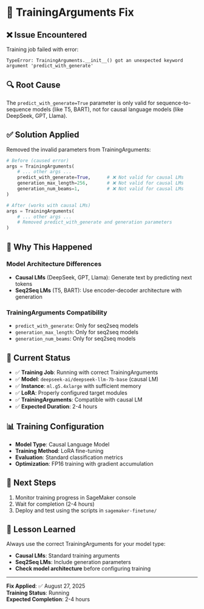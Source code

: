 # 🔧 TrainingArguments Fix

## ❌ **Issue Encountered**
Training job failed with error:
```
TypeError: TrainingArguments.__init__() got an unexpected keyword argument 'predict_with_generate'
```

## 🔍 **Root Cause**
The `predict_with_generate=True` parameter is only valid for sequence-to-sequence models (like T5, BART), not for causal language models (like DeepSeek, GPT, Llama).

## ✅ **Solution Applied**
Removed the invalid parameters from TrainingArguments:

```python
# Before (caused error)
args = TrainingArguments(
    # ... other args ...
    predict_with_generate=True,      # ❌ Not valid for causal LMs
    generation_max_length=256,       # ❌ Not valid for causal LMs
    generation_num_beams=1,          # ❌ Not valid for causal LMs
)

# After (works with causal LMs)
args = TrainingArguments(
    # ... other args ...
    # Removed predict_with_generate and generation parameters
)
```

## 🎯 **Why This Happened**

### Model Architecture Differences
- **Causal LMs** (DeepSeek, GPT, Llama): Generate text by predicting next tokens
- **Seq2Seq LMs** (T5, BART): Use encoder-decoder architecture with generation

### TrainingArguments Compatibility
- `predict_with_generate`: Only for seq2seq models
- `generation_max_length`: Only for seq2seq models  
- `generation_num_beams`: Only for seq2seq models

## 🚀 **Current Status**
- ✅ **Training Job**: Running with correct TrainingArguments
- ✅ **Model**: `deepseek-ai/deepseek-llm-7b-base` (causal LM)
- ✅ **Instance**: `ml.g5.4xlarge` with sufficient memory
- ✅ **LoRA**: Properly configured target modules
- ✅ **TrainingArguments**: Compatible with causal LM
- ✅ **Expected Duration**: 2-4 hours

## 📊 **Training Configuration**
- **Model Type**: Causal Language Model
- **Training Method**: LoRA fine-tuning
- **Evaluation**: Standard classification metrics
- **Optimization**: FP16 training with gradient accumulation

## 🎯 **Next Steps**
1. Monitor training progress in SageMaker console
2. Wait for completion (2-4 hours)
3. Deploy and test using the scripts in `sagemaker-finetune/`

## 📝 **Lesson Learned**
Always use the correct TrainingArguments for your model type:
- **Causal LMs**: Standard training arguments
- **Seq2Seq LMs**: Include generation parameters
- **Check model architecture** before configuring training

---

**Fix Applied**: ✅ August 27, 2025  
**Training Status**: Running  
**Expected Completion**: 2-4 hours
